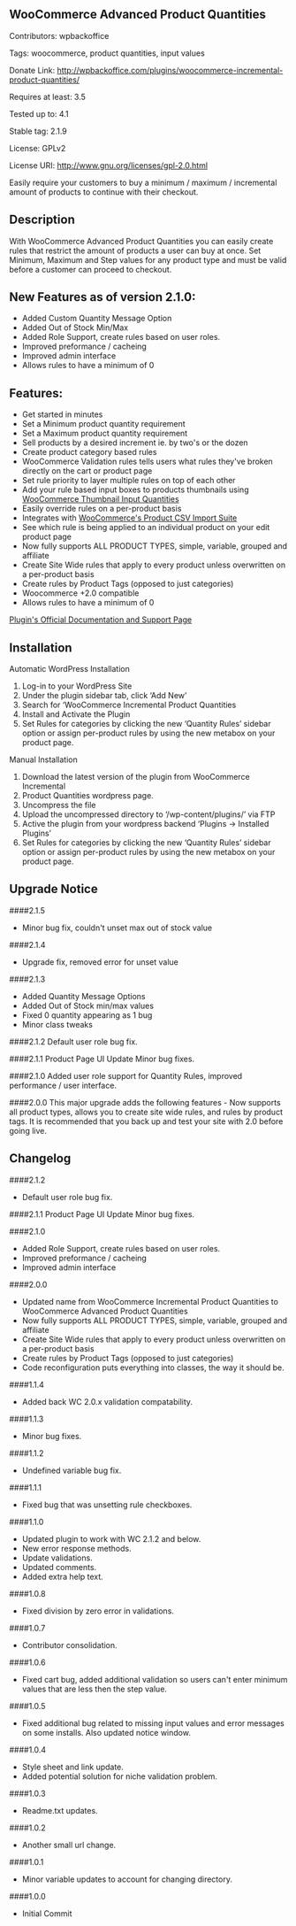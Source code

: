 ## WooCommerce Advanced Product Quantities
Contributors: wpbackoffice

Tags: woocommerce, product quantities, input values

Donate Link: http://wpbackoffice.com/plugins/woocommerce-incremental-product-quantities/

Requires at least: 3.5

Tested up to: 4.1

Stable tag: 2.1.9

License: GPLv2

License URI: http://www.gnu.org/licenses/gpl-2.0.html

Easily require your customers to buy a minimum / maximum / incremental amount of products to continue with their checkout.

## Description

With WooCommerce Advanced Product Quantities you can easily create rules that restrict the amount of products a user can buy at once. Set Minimum, Maximum and Step values for any product type and must be valid before a customer can proceed to checkout.

## New Features as of version 2.1.0:
* Added Custom Quantity Message Option
* Added Out of Stock Min/Max
* Added Role Support, create rules based on user roles.
* Improved preformance / cacheing
* Improved admin interface
* Allows rules to have a minimum of 0

## Features:

* Get started in minutes
* Set a Minimum product quantity requirement
* Set a Maximum product quantity requirement
* Sell products by a desired increment ie. by two's or the dozen
* Create product category based rules
* WooCommerce Validation rules tells users what rules they've broken directly on the cart or product page
* Set rule priority to layer multiple rules on top of each other
* Add your rule based input boxes to products thumbnails using [WooCommerce Thumbnail Input Quantities](http://wordpress.org/plugins/woocommerce-thumbnail-input-quantities/installation/)
* Easily override rules on a per-product basis
* Integrates with [WooCommerce's Product CSV Import Suite](http://www.woothemes.com/products/product-csv-import-suite/?utm_source=docs&utm_medium=docssite&utm_campaign=docs)
* See which rule is being applied to an individual product on your edit product page
* Now fully supports ALL PRODUCT TYPES, simple, variable, grouped and affiliate
* Create Site Wide rules that apply to every product unless overwritten on a per-product basis
* Create rules by Product Tags (opposed to just categories)
* Woocommerce +2.0 compatible
* Allows rules to have a minimum of 0

[Plugin's Official Documentation and Support Page](http://www.wpbackoffice.com/plugins/woocommerce-incremental-product-quantities)

## Installation

Automatic WordPress Installation

1. Log-in to your WordPress Site
2. Under the plugin sidebar tab, click ‘Add New’
3. Search for ‘WooCommerce Incremental Product Quantities
4. Install and Activate the Plugin
5. Set Rules for categories by clicking the new ‘Quantity Rules’ sidebar option or assign per-product rules by using the new metabox on your product page.

Manual Installation

1. Download the latest version of the plugin from WooCommerce Incremental
2. Product Quantities wordpress page.
3. Uncompress the file
4. Upload the uncompressed directory to ‘/wp-content/plugins/’ via FTP
5. Active the plugin from your wordpress backend ‘Plugins -> Installed Plugins’
6. Set Rules for categories by clicking the new ‘Quantity Rules’ sidebar option or assign per-product rules by using the new metabox on your product page.

## Upgrade Notice
####2.1.5
* Minor bug fix, couldn't unset max out of stock value

####2.1.4
* Upgrade fix, removed error for unset value

####2.1.3
* Added Quantity Message Options
* Added Out of Stock min/max values
* Fixed 0 quantity appearing as 1 bug
* Minor class tweaks

####2.1.2
Default user role bug fix.

####2.1.1
Product Page UI Update
Minor bug fixes.

####2.1.0
Added user role support for Quantity Rules, improved performance / user interface.

####2.0.0
This major upgrade adds the following features - Now supports all product types, allows you to create site wide rules, and rules by product tags. It is recommended that you back up and test your site with 2.0 before going live.

## Changelog

####2.1.2
* Default user role bug fix.

####2.1.1
Product Page UI Update
Minor bug fixes.

####2.1.0
* Added Role Support, create rules based on user roles.
* Improved preformance / cacheing
* Improved admin interface

####2.0.0
* Updated name from WooCommerce Incremental Product Quantities to WooCommerce Advanced Product Quantities
* Now fully supports ALL PRODUCT TYPES, simple, variable, grouped and affiliate
* Create Site Wide rules that apply to every product unless overwritten on a per-product basis
* Create rules by Product Tags (opposed to just categories)
* Code reconfiguration puts everything into classes, the way it should be.

####1.1.4
* Added back WC 2.0.x validation compatability.

####1.1.3
* Minor bug fixes.

####1.1.2
* Undefined variable bug fix.

####1.1.1
* Fixed bug that was unsetting rule checkboxes.

####1.1.0
* Updated plugin to work with WC 2.1.2 and below.
* New error response methods.
* Update validations.
* Updated comments.
* Added extra help text.

####1.0.8
* Fixed division by zero error in validations.

####1.0.7
* Contributor consolidation.

####1.0.6
* Fixed cart bug, added additional validation so users can't enter minimum values that are less then the step value.

####1.0.5
* Fixed additional bug related to missing input values and error messages on some installs. Also updated notice window.

####1.0.4
* Style sheet and link update.
* Added potential solution for niche validation problem.

####1.0.3
* Readme.txt updates.

####1.0.2
* Another small url change.

####1.0.1
* Minor variable updates to account for changing directory.

####1.0.0
* Initial Commit